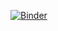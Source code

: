 [![Binder](https://mybinder.org/badge_logo.svg)](https://mybinder.org/v2/gh/dlakhtin/new_projects/master)
